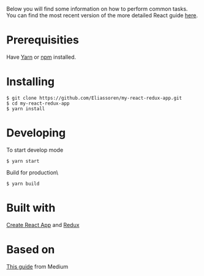 
Below you will find some information on how to perform common tasks.<br>
You can find the most recent version of the more detailed React guide [here](https://github.com/facebookincubator/create-react-app/blob/master/packages/react-scripts/template/README.md).
# Prerequisities
Have [Yarn](https://yarnpkg.com/lang/en/) or [npm](https://www.npmjs.com/) installed.

# Installing
    $ git clone https://github.com/Eliassoren/my-react-redux-app.git 
    $ cd my-react-redux-app
    $ yarn install
    
# Developing
To start develop mode

    $ yarn start
    
Build for production\\

    $ yarn build
    
# Built with 
[Create React App](https://github.com/facebookincubator/create-react-app)
and [Redux](https://redux.js.org/)

# Based on
[This guide](https://medium.com/@notrab/getting-started-with-create-react-app-redux-react-router-redux-thunk-d6a19259f71f) from Medium
    
